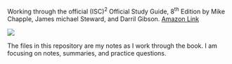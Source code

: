 Working through the official (ISC)<sup>2</sup> Official Study Guide, 8<sup>th</sup> Edition by Mike Chapple, James michael Steward, and Darril Gibson. 
[Amazon Link](https://www.amazon.com/CISSP-Certified-Information-Security-Professional)

<a target="_blank"  href="https://www.amazon.com/gp/product/1119523265/ref=as_li_tl?ie=UTF8&camp=1789&creative=9325&creativeASIN=1119523265&linkCode=as2&tag=cyberatlas-20&linkId=ef52b5dfd10715a7670a081cdde7fbaa"><img border="0" src="//ws-na.amazon-adsystem.com/widgets/q?_encoding=UTF8&MarketPlace=US&ASIN=1119523265&ServiceVersion=20070822&ID=AsinImage&WS=1&Format=_SL160_&tag=cyberatlas-20" ></a><img src="//ir-na.amazon-adsystem.com/e/ir?t=cyberatlas-20&l=am2&o=1&a=1119523265" width="1" height="1" border="0" alt="" style="border:none !important; margin:0px !important;" />

The files in this repository are my notes as I work through the book. 
I am focusing on notes, summaries, and practice questions.
